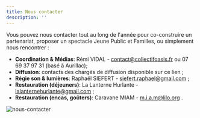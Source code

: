 ```yaml
---
title: Nous contacter
description: ''
---
```

Vous pouvez nous contacter tout au long de l'année pour co-construire un partenariat, proposer un spectacle Jeune Public et Familles, ou simplement nous rencontrer :

- **Coordination & Médias**:   Rémi VIDAL - contact@collectifoasis.fr ou 07 69 37 97 31 (basé à Aurillac);
- **Diffusion**: contacts des chargés de diffusion disponible sur ce lien ;
- **Régie son & lumières**:  Raphaël SIEFERT - siefert.raphael@gmail.com ;
- **Restauration (déjeuners)**:  La Lanterne Hurlante - lalanternehurlante@gmail.com ;
- **Restauration (encas, goûters)**:  Caravane MIAM - m.i.a.m@lilo.org .

![nous-contacter](/images/nous-contacter.jpg)
